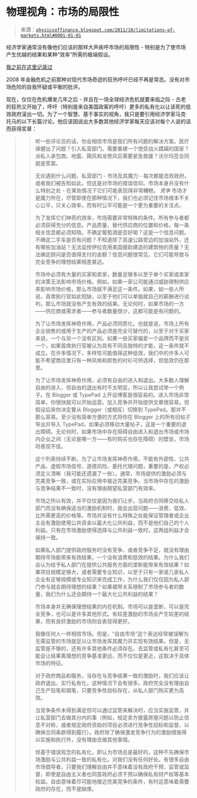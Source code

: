<!--yml

category: 未分类

date: 2024-05-18 07:04:08

-->

# 物理视角：市场的局限性

> 来源：[`physicsoffinance.blogspot.com/2011/10/limitations-of-markets.html#0001-01-01`](http://physicsoffinance.blogspot.com/2011/10/limitations-of-markets.html#0001-01-01)

经济学家通常没有像他们应该的那样大声疾呼市场的局限性 - 特别是为了使市场产生优越的结果和某种“效率”所需的极端假设。

[我之前在这里记录过](http://physicsoffinance.blogspot.com/2011/08/dudley-and-hubbard-some-greatest-hits.html)

2008 年金融危机之前那种对现代市场奇迹的狂热呼吁已经不再是常态。没有对市场危险的自我怀疑或平衡的批评。

现在，仅仅在危机爆发几年之后 - 并且在一场全球经济危机就要来临之际 - 古老的狂热又开始了，呼吁（特别是来自美国政客的呼吁）更多的私有化以让该死的低效政府滚出一切。为了一个智慧、基于事实的视角，我只是要引用经济学家马克·托马的以下长篇讨论。他应该因说出大多数其他经济学家每天应该对每个人说的话而获得奖章：

> > 听一些评论员的话，你会相信市场是我们所有问题的解决方案。医疗保健出了问题？引入私营部门。需要重建一个饱受战火蹂躏的国家？派私人承包商。地震、飓风和龙卷风后需要紧急救援？沃尔玛签合同就是答案。
> > 
> > 无论遇到什么问题，私营部门 - 市场及其魔力 - 每次都能击败政府。或者我们被告知如此。但这是对市场的错误信仰。市场本身并没有什么特别之处 - 在某些情况下它们可能表现得非常糟糕。 *竞争* 市场才是魔力所在，尽管即使在那种情况下，我们也必须记住市场根本不关心公平，只关心效率，而有时公平可能是一个更为重要的关注点。
> > 
> > 为了发挥它们神奇的效率，市场需要非常特殊的条件。所有参与者都必须获得充分的信息。产品质量、替代供应商的位置和价格，每一条相关信息都必须知晓。不确定葡萄酒是否好喝？这是一个信息问题。不确定二手车是否有问题？不知道除了高速公路旁边的加油站外，还有哪些加油站？无法监控伊拉克用美国援助建造的建筑物的质量？无法确定顾问是否值得支付的金额？信息问题很常见，它们可能导致与完全竞争的理想结果相差甚远。
> > 
> > 市场中必须有大量的买家和卖家，数量足够多以至于单个买家或卖家的决策无法影响市场价格。例如，如果一家公司能通过威胁限制供应来影响市场价格，那么市场就不满足这一条件。如果，如一些人所说，首席执行官如此短缺，以至于他们可以单独就自己的薪酬进行谈判，那么市场就没有产生有效的结果。无论何时，如果市场的一方——供应商或需求者——参与者数量很少，这都可能是有问题的。
> > 
> > 为了让市场发挥神奇作用，产品必须同质化。也就是说，市场上所有企业销售的或用于生产的产品必须是完全可替代的，以至于对于买家来说，一个与另一个没有区别。如果一些买家偏爱一个品牌而不是另一个，如果首席执行官被认为具有不同且独特的才能，这一条件就不成立。在许多情况下，多样性可能值得这种低效，我们中的许多人可能不希望商店里只有一种风格和颜色的衬衫可供选择，但低效仍在那里。
> > 
> > 为了让市场发挥神奇作用，必须有自由的进入和退出。大多数人理解自由的进入，但自由的退出有时不太明显，所以让我尝试举一个例子。在 Blogger 或 TypePad 上开设博客是很容易的。进入市场非常简单，你很快就可以开始运营。加入竞争并开始提供文章很容易。但假设后来你决定要从 Blogger（或相反）切换到 TypePad。那并不那么容易。至少没有简单方便的方式将你在 Blogger 上的所有旧帖子导出并导入 TypePad，如果必须移动大量帖子，这是一个重要的退出障碍。无论何时，如果市场中存在阻碍自由进入和退出市场或市场内企业之间（无论是哪一方——有时购买也存在障碍）的壁垒，市场将表现不佳。
> > 
> > 这个列表持续不断。为了让市场发挥神奇作用，不能有外部性、公共产品、虚假市场信号、道德风险、委托代理问题，重要的是，产权必须定义清晰（我可能还遗漏了一些）。通常，市场提供的激励必须与完美竞争一致，或在实际应用中接近完美竞争。当市场中存在的激励与竞争结果不一致时，没有理由期望私营部门有效率。
> > 
> > 市场之所以有效，并不仅仅是因为我们让步。当政府合同移交给私人部门而没有确保适当的激励机制时，就会出现问题——浪费、低效、比所需更高的价格等。市场并没有什么特殊之处能保证管理者或企业主会有激励使用公共资金以最大化公共利益，而不是他们自己的个人利益。只有在市场激励使得选择与公共利益一致时，这两组利益才会保持一致。
> > 
> > 如果私人部门提供政府服务时没有竞争，或者竞争不足，就没有理由期待市场能带来有效结果，一个没有浪费和低效的结果。为什么我们会认为给予私人部门在提供公共服务方面的垄断能带来有效结果？如果项目规模足够大，或者需要专业知识，以至于只有一家或几家私人企业有足够规模或专业知识来完成工作，为什么我们仅仅因为私人部门参与就会期待理想的结果？如果裙带关系限制了市场参与者的数量，我们为什么还会期待一个最大化公共利益的结果？
> > 
> > 市场本身并无确保理想结果的内在机制。市场可以是垄断，可以是完全竞争，也可以是许多其他形式。有较差激励的市场会产生较差的结果，而有良好激励的市场则会表现得更好。
> > 
> > 我像任何人一样相信市场。但是，“自由市场”这个表达经常被误解为无需监管的市场就足以让市场发挥其魔力并实现有效结果。但是，无监管是不够的，还有许多其他条件必须存在。去监管或私有化甚至可能会让结果离理想的竞争基准更远，而不仅仅是更近，这取决于具体市场的特征。
> > 
> > 对于政府商品和服务，当存在与竞争结果一致的激励时，我们应该让政府退出，实行私有化，这种情况下会有很多。政府完全没有理由自己生产铅笔和钢笔，只要竞争性投标存在，从私人部门购买更为高效。
> > 
> > 当竞争条件未得到满足但可以通过监管来解决时，应当实施监管，并让私营部门去做其分内的事（例如，规定卖方披露房屋问题以防止信息不对称，或者规定政府资助的项目必须进行竞争性招标和监督，以确保合同条款得到履行）。政府除了确保激发竞争行为的激励措施得以实施和执行外，没有理由去做其他事情。
> > 
> > 但基于错误观念的私有化，即认为市场总是最好的，这种不先确保市场激励与公共利益一致的私有化，对我们没有任何好处。有很多自由市场倡导者，只要我们理解自由并不意味着没有政府干预、监管或监督，即使是自由主义者也同意政府必须干预以确保私有财产权等基本权益。自由意味着尽可能地接近完美竞争的条件，有时这意味着需要政府的存在，而不是缺席。
